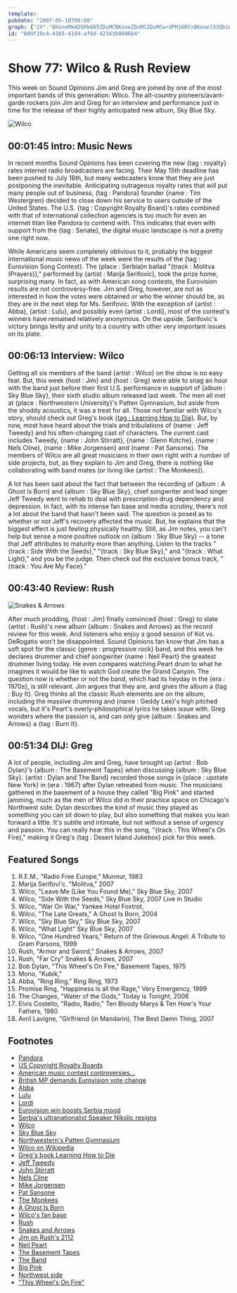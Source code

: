 ```yaml
---
template: 
pubdate: "2007-05-18T00:00"
graph: {"2X":"BKoneMk6D5Mk6D5ZDuMCBKoneZDuMCZDuMCwrdPM16RVzBKoneJ33QbiWLeL9IPtiJ33QbJ33QbKHSvTJ33Qbkscs7J33QbZ3zGEkscs7mb0RYZ3zGEmb0RY","AD":"X6cfdffLOOBHm1GffLOOdk6DDffLOOffLOOsdQiTffLOOxDHHQffLOOoRK7j0AsilffLOO5aM8cffLOONkdtZffLOOffLOOmyM32bpKfWffLOOBHm1GbpKfWWpGsrsdQiTh9DwvsdQiTkJZwCsdQiTgQ9tAsdQiT","20S":"97qipX6cfdBHm1GgMit6bht0GgxNPWBKUAvbht0GZDpVabht0GYnDNUbht0G","2DY":"BFCFCozT8DBFTWPozT8DozT8DqYVo9fE7eLozT8DBFTWPsujFgBFCFCBFTWPBFTWPsdQiTBFCFCfE7eL"}
id: "8d9f19c4-4165-4194-af6d-4234304696b4"
---
```






# Show 77: Wilco & Rush Review

This week on Sound Opinions Jim and Greg are joined by one of the most important bands of this generation: Wilco. The alt-country pioneers/avant-garde rockers join Jim and Greg for an interview and performance just in time for the release of their highly anticipated new album, Sky Blue Sky.

![Wilco](https://static.soundopinions.org/images/2007/wilco.jpg)



## 00:01:45 Intro: Music News

In recent months Sound Opinions has been covering the new {tag : royalty} rates internet radio broadcasters are facing. Their May 15th deadline has been pushed to July 16th, but many webcasters know that they are just postponing the inevitable. Anticipating outrageous royalty rates that will put many people out of business, {tag : Pandora} founder {name : Tim Westergren} decided to close down his service to users outside of the United States. The U.S. {tag : Copyright Royalty Board}'s rates combined with that of international collection agencies is too much for even an internet titan like Pandora to contend with. This indicates that even with support from the {tag : Senate}, the digital music landscape is not a pretty one right now.

While Americans seem completely oblivious to it, probably the biggest international music news of the week were the results of the {tag : Eurovision Song Contest}. The {place : Serbia}n ballad "{track : Molitva (Prayers)}," performed by {artist : Marija Serifovic}, took the prize home, surprising many. In fact, as with American song contests, the Eurovision results are not controversy-free. Jim and Greg, however, are not as interested in how the votes were obtained or who the winner should be, as they are in the next step for Ms. Serifovic. With the exception of {artist : Abba}, {artist : Lulu}, and possibly even {artist : Lordi}, most of the contest's winners have remained relatively anonymous. On the upside, Serifovic's victory brings levity and unity to a country with other very important issues on its plate.



## 00:06:13 Interview: Wilco

Getting all six members of the band {artist : Wilco} on the show is no easy feat. But, this week {host : Jim} and {host : Greg} were able to snag an hour with the band just before their first U.S. performance in support of {album : Sky Blue Sky}, their sixth studio album released last week. The men all met at {place : Northwestern University}'s Patten Gymnasium, but aside from the shoddy acoustics, it was a treat for all. Those not familiar with Wilco's story, should check out Greg's book [{tag : Learning How to Die}](http://www.wilcobook.com/). But, by now, most have heard about the trials and tribulations of {name : Jeff Tweedy} and his often-changing cast of characters. The current cast includes Tweedy, {name : John Stirratt}, {name : Glenn Kotche}, {name : Nels Cline}, {name : Mike Jorgensen} and {name : Pat Sansone}. The members of Wilco are all great musicians in their own right with a number of side projects, but, as they explain to Jim and Greg, there is nothing like collaborating with band mates (or living like {artist : The Monkees}).

A lot has been said about the fact that between the recording of {album : A Ghost Is Born} and {album : Sky Blue Sky}, chief songwriter and lead singer Jeff Tweedy went to rehab to deal with prescription drug dependency and depression. In fact, with its intense fan base and media scrutiny, there's not a lot about the band that hasn't been said. The question is posed as to whether or not Jeff's recovery affected the music. But, he explains that the biggest effect is just feeling physically healthy. Still, as Jim notes, you can't help but sense a more positive outlook on {album : Sky Blue Sky} -- a tone that Jeff attributes to maturity more than anything. Listen to the tracks "{track : Side With the Seeds}," "{track : Sky Blue Sky}," and "{track : What Light}," and you be the judge. Then check out the exclusive bonus track, "{track : You Are My Face}."



## 00:43:40 Review: Rush

![Snakes & Arrows](https://static.soundopinions.org/assets/77/20S0.jpg)

After much prodding, {host : Jim} finally convinced {host : Greg} to slate {artist : Rush}'s new album {album : Snakes and Arrows} as the record review for this week. And listeners who enjoy a good session of Kot vs. DeRogatis won't be disappointed. Sound Opinions fan know that Jim has a soft spot for the classic {genre : progressive rock} band, and this week he declares drummer and chief songwriter {name : Neil Peart} the greatest drummer living today. He even compares watching Peart drum to what he imagines it would be like to watch God create the Grand Canyon. The question now is whether or not the band, which had its heyday in the {era : 1970s}, is still relevant. Jim argues that they are, and gives the album a {tag : Buy It}. Greg thinks all the classic Rush elements are on the album, including the massive drumming and {name : Geddy Lee}'s high pitched vocals, but it's Peart's overly-philosophical lyrics he takes issue with. Greg wonders where the passion is, and can only give {album : Snakes and Arrows} a {tag : Burn It}.



## 00:51:34 DIJ: Greg

A lot of people, including Jim and Greg, have brought up {artist : Bob Dylan}'s {album : The Basement Tapes} when discussing {album : Sky Blue Sky}. {artist : Dylan and The Band} recorded those songs in {place : upstate New York} in {era : 1967} after Dylan retreated from music. The musicians gathered in the basement of a house they called "Big Pink" and started jamming, much as the men of Wilco did in their practice space on Chicago's Northwest side. Dylan describes the kind of music they played as something you can sit down to play, but also something that makes you lean forward a little. It's subtle and intimate, but not without a sense of urgency and passion. You can really hear this in the song, "{track : This Wheel's On Fire}," making it Greg's {tag : Desert Island Jukebox} pick for this week.



## Featured Songs

1. R.E.M., "Radio Free Europe," Murmur, 1983
2. Marija Serifovi'c. "Molitva," 2007
3. Wilco, "Leave Me (Like You Found Me)," Sky Blue Sky, 2007
4. Wilco, "Side With the Seeds," Sky Blue Sky, 2007 Live in Studio
5. Wilco, "War On War," Yankee Hotel Foxtrot,
6. Wilco, "The Late Greats," A Ghost Is Born, 2004
7. Wilco, "Sky Blue Sky," Sky Blue Sky, 2007
8. Wilco, "What Light" Sky Blue Sky, 2007
9. Wilco, "One Hundred Years," Return of the Grievous Angel: A Tribute to Gram Parsons, 1999
10. Rush, "Armor and Sword," Snakes & Arrows, 2007
11. Rush, "Far Cry" Snakes & Arrows, 2007
12. Bob Dylan, "This Wheel's On Fire," Basement Tapes, 1975
13. Mono, "Kubik,"
14. Abba, "Ring Ring," Ring Ring, 1973
15. Promise Ring, "Happiness is all the Rage," Very Emergency, 1999
16. The Changes, "Water of the Gods," Today is Tonight, 2006
17. Elvis Costello, "Radio, Radio," Ten Bloody Marys & Ten How's Your Fathers, 1980
18. Avril Lavigne, "Girlfriend (in Mandarin), The Best Damn Thing, 2007



## Footnotes

- [Pandora](http://www.pandora.com/)
- [US Copyright Royalty Boards](http://www.loc.gov/crb/)
- [American music contest controversies...](http://en.wikipedia.org/wiki/American_Idol_controversy)
- [British MP demands Eurovision vote change](http://news.bbc.co.uk/2/hi/entertainment/6657207.stm)
- [Abba](http://www.abbasite.com/)
- [Lulu](http://www.allmusic.com/cg/amg.dll?p=amg&sql=11:g9frxq85ld6e)
- [Lordi](http://www.lordi.org/)
- [Eurovision win boosts Serbia mood](http://uk.reuters.com/article/entertainmentNews/idUKTZO37546120070514)
- [Serbia's ultranationalist Speaker Nikolic resigns](http://www.serbianna.com/news/2007/01673.shtml)
- [Wilco](http://www.wilcoworld.net/)
- [Sky Blue Sky](http://www.metacritic.com/music/artists/wilco/skybluesky?q=wilco)
- [Northwestern's Patten Gymnasium](http://www.fitrec.northwestern.edu/facilities/patten/index.html)
- [Wilco on Wikipedia](http://en.wikipedia.org/wiki/Wilco)
- [Greg's book Learning How to Die](http://www.wilcobook.com/)
- [Jeff Tweedy](http://en.wikipedia.org/wiki/Jeff_Tweedy)
- [John Stirratt](http://en.wikipedia.org/wiki/John_Stirratt)
- [Nels Cline](http://www.allmusic.com/cg/amg.dll?p=amg&sql=11:jifoxqt5ldje)
- [Mike Jorgensen](http://www.allmusic.com/cg/amg.dll?p=amg&sql=11:azfyxq8jldhe)
- [Pat Sansone](http://en.wikipedia.org/wiki/Pat_Sansone)
- [The Monkees](http://www.monkees.net/)
- [A Ghost Is Born](http://www.metacritic.com/music/artists/wilco/ghostisborn/)
- [Wilco's fan base](http://forums.viachicago.org/index.php?showforum=18)
- [Rush](http://www.rush.com/)
- [Snakes and Arrows](http://www.amazon.com/Snakes-Arrows-Rush/dp/B000NVIXFK)
- [Jim on Rush's 2112](http://www.jimdero.com/News2002/GreatJan272112.htm)
- [Neil Peart](http://www.allmusic.com/cg/amg.dll?p=amg&sql=11:g9fexqwgldhe)
- [The Basement Tapes](http://en.wikipedia.org/wiki/The_Basement_Tapes_(Sessions))
- [The Band](http://www.allmusic.com/cg/amg.dll?p=amg&token=&sql=11:hifwxqw5ldse)
- [Big Pink](http://www.amazon.com/Music-Big-Pink-Band/dp/B00004W50T)
- [Northwest side](http://en.wikipedia.org/wiki/Neighborhoods_of_Chicago#Northwest_side)
- ["This Wheel's On Fire"](http://www.bobdylan.com/us/songs/wheels-fire)
